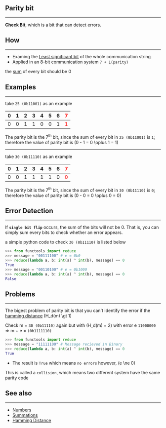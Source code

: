 # 

## Parity bit

---
**Check Bit**, which is a bit that can detect errors.

## How

---
- Examing the [Least significant bit](../../definitions/computerScience/#least-significant-bit-lsb) of the whole communication string
- Applied in an 8-bit communication system `7 + 1(parity)`

the [sum](../../definitions/math/#summations) of every bit should be 0

## Examples

---
take `25 (0b11001)` as an example

| 0 | 1 | 2 | 3 | 4 | 5 | 6 |<spam style="color: red;">7</spam>|
|---|---|---|---|---|---|---|---|
| 0 | 0 | 1 | 1 | 0 | 0 | 1 |<spam style="color: red;">1</spam>| 

The parity bit is the 7<sup>th</sup> bit, since the sum of every bit in `25 (0b11001)` is `1`; therefore the value of parity bit is \(0 - 1 = 0 \oplus 1 = 1\)

----

take `30 (0b11110)` as an example

| 0 | 1 | 2 | 3 | 4 | 5 | 6 |<spam style="color: red;">7</spam>|
|---|---|---|---|---|---|---|---|
| 0 | 0 | 1 | 1 | 1 | 1 | 0 |<spam style="color: red;">0</spam>| 

The parity bit is the 7<sup>th</sup> bit, since the sum of every bit in `30 (0b11110)` is `0`; therefore the value of parity bit is \(0 - 0 = 0 \oplus 0 = 0\)

## Error Detection

---
If **`single bit flip`** occurs, the sum of the bits will not be 0. That is, you can simply sum every bits to check whether an error appears.

a simple python code to check `30 (0b11110)` is listed below 

```python
>>> from functools import reduce
>>> message = "00111100" # e = 0b0
>>> reduce(lambda a, b: int(a) ^ int(b), message) == 0
True
>>> message = "00110100" # e = 0b1000
>>> reduce(lambda a, b: int(a) ^ int(b), message) == 0
False
```

## Problems

---
The bigest problem of parity bit is that you can't identify the error if the [hamming distance](../../definitions/math/#hamming-distance) \(H_d(m) \gt 1\)

Check m = `30 (0b11110)` again but with \(H_d(m) = 2\) with error e `11000000` => m + e = `(0b1111110)`

```python
>>> from functools import reduce
>>> message = "11111100" # Message recieved in Binary
>>> reduce(lambda a, b: int(a) ^ int(b), message) == 0
True
```

*   The result is `True` which means `no errors` however, \(e \ne 0\)

This is called a `collision`, which means two different system have the same parity code

## See also

---

- [Numbers](../../definitions/computerScience/#numbers)
- [Summations](../../definitions/math/#summations)
- [Hamming Distance](../../definitions/math/#hamming-distance)